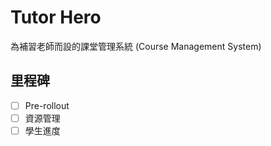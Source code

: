 # Tutor Hero

為補習老師而設的課堂管理系統 (Course Management System)

## 里程碑

- [ ] Pre-rollout
- [ ] 資源管理
- [ ] 學生進度
